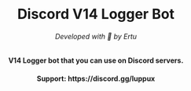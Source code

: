 <br/>
<h1 align="center">Discord V14 Logger Bot</h1>
<h6 align="center">Developed with 💙 by Ertu</h6>
<h4 align="center">V14 Logger bot that you can use on Discord servers.</h6>
<h4 align="center">Support: https://discord.gg/luppux</h6>



